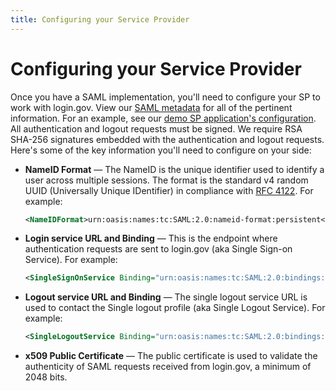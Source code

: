 ```yaml
---
title: Configuring your Service Provider
---
```


# Configuring your Service Provider

Once you have a SAML implementation, you'll need to configure your SP to work with login.gov. View our [SAML metadata](https://github.com/18F/identity-idp/wiki/SAML-Metadata) for all of the pertinent information. For an example, see our [demo SP application's configuration](https://github.com/18F/identity-sp-rails/blob/master/config/initializers/omniauth.rb). All authentication and logout requests must be signed. We require RSA SHA-256 signatures embedded with the authentication and logout requests. Here's some of the key information you'll need to configure on your side:

- **NameID Format** — The NameID is the unique identifier used to identify a user across multiple sessions. The format is the standard v4 random UUID (Universally Unique IDentifier) in compliance with [RFC 4122](https://tools.ietf.org/html/rfc4122). For example:

  ```xml
  <NameIDFormat>urn:oasis:names:tc:SAML:2.0:nameid-format:persistent</NameIDFormat>
  ```

- **Login service URL and Binding** — This is the endpoint where authentication requests are sent to login.gov (aka Single Sign-on Service). For example:

  ```xml
  <SingleSignOnService Binding="urn:oasis:names:tc:SAML:2.0:bindings:HTTP-Redirect" Location="https://idp.int.login.gov/api/saml/auth" />
  ```

- **Logout service URL and Binding** — The single logout service URL is used to contact the Single logout profile (aka Single Logout Service). For example:

  ```xml
  <SingleLogoutService Binding="urn:oasis:names:tc:SAML:2.0:bindings:HTTP-POST" Location="https://idp.int.login.gov/api/saml/logout" />
  ```

- **x509 Public Certificate** — The public certificate is used to validate the authenticity of SAML requests received from login.gov, a minimum of 2048 bits.
